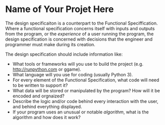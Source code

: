 # Name of Your Projet Here

The design specificaiton is a counterpart to the Functional Speciffication. Where a functional specification concerns itself
with inputs and outputs from the program, or the *experience* of a user running the program, the design specification is concerned with decisions that the engineer and programmer must make during its creation.

The design specification should include information like:

* What tools or frameworks will you use to build the project (e.g. http://runpython.com or ggame).
* What language will you use for coding (usually Python 3).
* For every element of the Functional Specification, what code will need to be written to support it?
* What data will be stored or manipulated by the program? How will it be encoded and orgnaized?
* Describe the logic and/or code behind every interaction with the user, and behind everything displayed.
* If your program uses an unusual or notable *algorithm*, what is the algorithm and how does it work?
